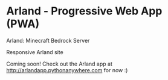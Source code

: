# Arland - Progressive Web App (PWA)

Arland: Minecraft Bedrock Server

Responsive Arland site

Coming soon! Check out the Arland app at http://arlandapp.pythonanywhere.com for now :)
